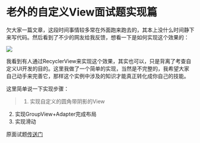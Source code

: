 # 老外的自定义View面试题实现篇

欠大家一篇文章，这段时间事情较多常在外面跑来跑去的，其本上没什么时间静下来写代码。然后看到了不少的网友给我反馈，想看一下是如何实现这个效果的：

![](http://upload-images.jianshu.io/upload_images/1685558-169d1fe875ddc041.png?imageMogr2/auto-orient/strip%7CimageView2/2/w/1240)

我看到有人通过RecyclerView来实现这个效果，其实也可以，只是背离了考查自定义UI开发的目的。这里我做了一个简单的实现，当然是不完整的，我希望大家自己动手来完善它，那样这个实例中涉及的知识才能真正转化成你自己的技能。

这里简单说一下实现步骤：
>1. 实现自定义的圆角带阴影的View
2. 实现GroupView+Adapter完成布局
3. 实现滑动

原面试题[传送门](http://www.jianshu.com/p/96b9f38319c1)